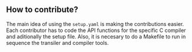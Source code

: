 ## How to contribute?
The main idea of using the `setup.yaml` is making the contributions easier. Each contributor has to code the API functions for the specific C compiler and aditionally the setup file. Also, it is necesary to do a Makefile to run in sequence the transiler and compiler tools.